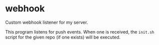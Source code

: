 # webhook

Custom webhook listener for my server.

This program listens for push events. When one is received, the `init.sh` script for the given repo (if one exists) will be executed.
